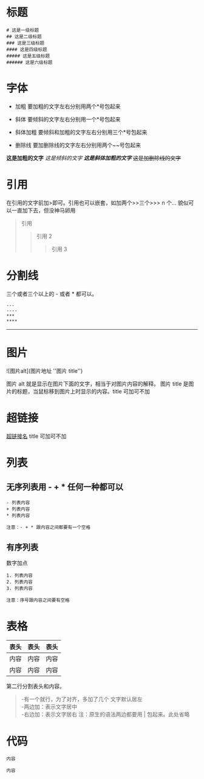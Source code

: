 # 标题

```
# 这是一级标题
## 这是二级标题
### 这是三级标题
#### 这是四级标题
##### 这是五级标题
###### 这是六级标题
```

# 字体

- 加粗
  要加粗的文字左右分别用两个\*号包起来

- 斜体
  要倾斜的文字左右分别用一个\*号包起来

- 斜体加粗
  要倾斜和加粗的文字左右分别用三个\*号包起来

- 删除线
  要加删除线的文字左右分别用两个~~号包起来

**这是加粗的文字**
_这是倾斜的文字_
**_这是斜体加粗的文字_**
~~这是加删除线的文字~~

# 引用

在引用的文字前加>即可。引用也可以嵌套，如加两个>>三个>>>
n 个...
貌似可以一直加下去，但没神马卵用

> 引用
>
> > 引用 2
> >
> > > 引用 3

# 分割线

三个或者三个以上的 - 或者 \* 都可以。

```
---
----
***
****
```

---

# 图片

![图片alt](图片地址 ''图片 title'')

图片 alt 就是显示在图片下面的文字，相当于对图片内容的解释。
图片 title 是图片的标题，当鼠标移到图片上时显示的内容。title 可加可不加

# 超链接

[超链接名](超链接地址 "超链接title")
title 可加可不加

# 列表

## 无序列表用 - + \* 任何一种都可以

```
- 列表内容
+ 列表内容
* 列表内容

注意：- + * 跟内容之间都要有一个空格
```

## 有序列表

数字加点

```
1. 列表内容
2. 列表内容
3. 列表内容

注意：序号跟内容之间要有空格
```

# 表格

| 表头 | 表头 | 表头 |
| ---- | :--: | ---: |
| 内容 | 内容 | 内容 |
| 内容 | 内容 | 内容 |

第二行分割表头和内容。

> -有一个就行，为了对齐，多加了几个
> 文字默认居左  
> -两边加：表示文字居中  
> -右边加：表示文字居右
> 注：原生的语法两边都要用 | 包起来。此处省略

# 代码

`内容`

```
内容
```
